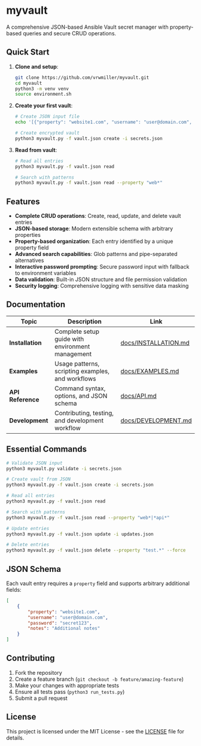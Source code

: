 # myvault

A comprehensive JSON-based Ansible Vault secret manager with property-based queries and secure CRUD operations.

## Quick Start

1. **Clone and setup**:
   ```bash
   git clone https://github.com/vrwmiller/myvault.git
   cd myvault
   python3 -m venv venv
   source environment.sh
   ```

2. **Create your first vault**:
   ```bash
   # Create JSON input file
   echo '[{"property": "website1.com", "username": "user@domain.com", "password": "secret123"}]' > secrets.json
   
   # Create encrypted vault
   python3 myvault.py -f vault.json create -i secrets.json
   ```

3. **Read from vault**:
   ```bash
   # Read all entries
   python3 myvault.py -f vault.json read
   
   # Search with patterns
   python3 myvault.py -f vault.json read --property "web*"
   ```

## Features

- **Complete CRUD operations**: Create, read, update, and delete vault entries
- **JSON-based storage**: Modern extensible schema with arbitrary properties
- **Property-based organization**: Each entry identified by a unique property field  
- **Advanced search capabilities**: Glob patterns and pipe-separated alternatives
- **Interactive password prompting**: Secure password input with fallback to environment variables
- **Data validation**: Built-in JSON structure and file permission validation
- **Security logging**: Comprehensive logging with sensitive data masking

## Documentation

| Topic | Description | Link |
|-------|-------------|------|
| **Installation** | Complete setup guide with environment management | [docs/INSTALLATION.md](docs/INSTALLATION.md) |
| **Examples** | Usage patterns, scripting examples, and workflows | [docs/EXAMPLES.md](docs/EXAMPLES.md) |
| **API Reference** | Command syntax, options, and JSON schema | [docs/API.md](docs/API.md) |
| **Development** | Contributing, testing, and development workflow | [docs/DEVELOPMENT.md](docs/DEVELOPMENT.md) |
## Essential Commands

```bash
# Validate JSON input
python3 myvault.py validate -i secrets.json

# Create vault from JSON
python3 myvault.py -f vault.json create -i secrets.json

# Read all entries
python3 myvault.py -f vault.json read

# Search with patterns
python3 myvault.py -f vault.json read --property "web*|*api*"

# Update entries
python3 myvault.py -f vault.json update -i updates.json

# Delete entries
python3 myvault.py -f vault.json delete --property "test.*" --force
```

## JSON Schema

Each vault entry requires a `property` field and supports arbitrary additional fields:

```json
[
    {
        "property": "website1.com",
        "username": "user@domain.com", 
        "password": "secret123",
        "notes": "Additional notes"
    }
]
```

## Contributing

1. Fork the repository
2. Create a feature branch (`git checkout -b feature/amazing-feature`)
3. Make your changes with appropriate tests
4. Ensure all tests pass (`python3 run_tests.py`)
5. Submit a pull request

## License

This project is licensed under the MIT License - see the [LICENSE](LICENSE) file for details.